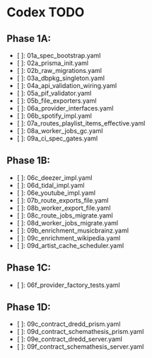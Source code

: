 # Codex TODO 

## Phase 1A:

- [ ]: 01a_spec_bootstrap.yaml
- [ ]: 02a_prisma_init.yaml
- [ ]: 02b_raw_migrations.yaml
- [ ]: 03a_dbpkg_singleton.yaml
- [ ]: 04a_api_validation_wiring.yaml
- [ ]: 05a_pif_validator.yaml
- [ ]: 05b_file_exporters.yaml
- [ ]: 06a_provider_interfaces.yaml
- [ ]: 06b_spotify_impl.yaml
- [ ]: 07a_routes_playlist_items_effective.yaml
- [ ]: 08a_worker_jobs_gc.yaml
- [ ]: 09a_ci_spec_gates.yaml

## Phase 1B: 

- [ ]: 06c_deezer_impl.yaml
- [ ]: 06d_tidal_impl.yaml
- [ ]: 06e_youtube_impl.yaml
- [ ]: 07b_route_exports_file.yaml
- [ ]: 08b_worker_export_file.yaml
- [ ]: 08c_route_jobs_migrate.yaml
- [ ]: 08d_worker_jobs_migrate.yaml
- [ ]: 09b_enrichment_musicbrainz.yaml
- [ ]: 09c_enrichment_wikipedia.yaml
- [ ]: 09d_artist_cache_scheduler.yaml

## Phase 1C: 

- [ ]: 06f_provider_factory_tests.yaml

## Phase 1D:

- [ ]: 09c_contract_dredd_prism.yaml
- [ ]: 09d_contract_schemathesis_prism.yaml
- [ ]: 09e_contract_dredd_server.yaml
- [ ]: 09f_contract_schemathesis_server.yaml

